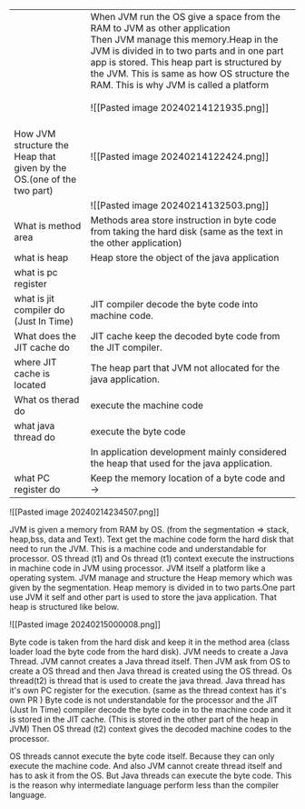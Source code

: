 |                                                                        |                                                                                                                                                                                                                                                                                                                                                                |
| ---------------------------------------------------------------------- | -------------------------------------------------------------------------------------------------------------------------------------------------------------------------------------------------------------------------------------------------------------------------------------------------------------------------------------------------------------- |
|                                                                        | When JVM run the OS give a space from the RAM to JVM as other application<br>Then JVM manage this memory.Heap in the JVM is divided in to two parts and in one part app is stored. This heap part is structured by the JVM. This is same as how OS structure the RAM. This is why JVM is called a platform<br><br>![[Pasted image 20240214121935.png]]<br><br> |
| How JVM structure the Heap that given by the OS.(one of the  two part) | ![[Pasted image 20240214122424.png]]<br><br>                                                                                                                                                                                                                                                                                                                   |
|                                                                        | ![[Pasted image 20240214132503.png]]<br>                                                                                                                                                                                                                                                                                                                       |
| What is method area                                                    | Methods area store instruction in byte code from taking the hard disk (same as the text in the other application)<br>                                                                                                                                                                                                                                          |
| what is heap                                                           | Heap store the object of the java application                                                                                                                                                                                                                                                                                                                  |
| what is pc register                                                    |                                                                                                                                                                                                                                                                                                                                                                |
| what is jit compiler do<br>(Just In Time)                              | JIT compiler decode the byte code into machine code.                                                                                                                                                                                                                                                                                                           |
| What does the JIT cache do                                             | JIT cache keep the decoded byte code from the JIT compiler.                                                                                                                                                                                                                                                                                                    |
| where JIT cache is located                                             | The heap part that JVM not allocated for the java application.                                                                                                                                                                                                                                                                                                 |
| What os therad do                                                      | execute the machine code                                                                                                                                                                                                                                                                                                                                       |
| what java thread do                                                    | execute the byte code<br>                                                                                                                                                                                                                                                                                                                                      |
|                                                                        | In application development mainly considered the heap that used for the java application.<br>                                                                                                                                                                                                                                                                  |
| what PC register do                                                    | Keep the memory location of a byte code and ->                                                                                                                                                                                                                                                                                                                 |
![[Pasted image 20240214234507.png]]

JVM is given a memory from RAM by OS. (from the segmentation => stack, heap,bss, data and Text). Text get the machine code form the hard disk that need to run the JVM. This is a machine code and understandable for processor. OS thread (t1) and Os thread (t1) context execute the instructions in machine code in JVM using processor. 
JVM itself a platform like a operating system. JVM manage and structure  the Heap memory which was given by the segmentation. Heap memory is divided in to two parts.One part use JVM it self and  other part is used to store the java application. That heap is structured like below.

![[Pasted image 20240215000008.png]]

Byte code is taken from the hard disk and keep it in the method area (class loader load the byte code from the hard disk). JVM needs to create a Java Thread. JVM cannot creates a Java thread itself. Then JVM ask from OS to create a OS thread and then Java thread is created using the OS thread. Os thread(t2) is thread that is used to create the java thread. Java thread has it's own PC register for the execution. (same as the thread context has it's own PR ) Byte code is not understandable for the processor and the JIT (Just In Time) compiler decode the byte code in to the machine code and it is stored in the JIT cache. (This is stored in the other part of the heap in JVM) Then OS thread (t2) context gives the decoded machine codes to the processor.

OS threads cannot execute the byte code itself. Because they can only execute the machine code. And also JVM cannot create thread itself and has to ask it from the OS. But Java threads can execute the  byte code. This is the reason why intermediate language perform less than the compiler language. 

